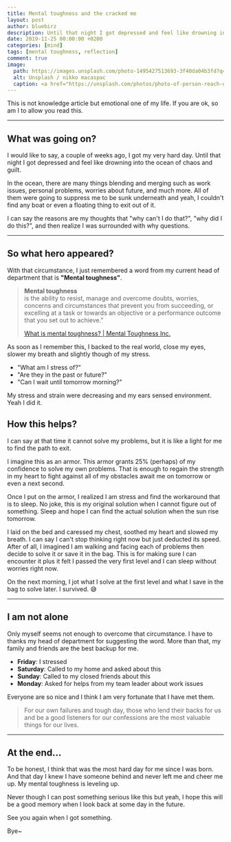 ```yaml
---
title: Mental toughness and the cracked me
layout: post
author: bluebirz
description: Until that night I got depressed and feel like drowning into the ocean of chaos and guilt.
date: 2019-11-25 00:00:00 +0200
categories: [mind]
tags: [mental toughness, reflection]
comment: true
image:
  path: https://images.unsplash.com/photo-1495427513693-3f40da04b3fd?q=80&w=2071&auto=format&fit=crop&ixlib=rb-4.0.3&ixid=M3wxMjA3fDB8MHxwaG90by1wYWdlfHx8fGVufDB8fHx8fA%3D%3D
  alt: Unsplash / nikko macaspac
  caption: <a href="https://unsplash.com/photos/photo-of-person-reach-out-above-the-water-6SNbWyFwuhk">Unsplash / nikko macaspac</a>
---
```


This is not knowledge article but emotional one of my life. If you are ok, so am I to allow you read this.

---

## What was going on?

I would like to say, a couple of weeks ago, I got my very hard day. Until that night I got depressed and feel like drowning into the ocean of chaos and guilt.

In the ocean, there are many things blending and merging such as work issues, personal problems, worries about future, and much more. All of them were going to suppress me to be sunk underneath and yeah, I couldn't find any boat or even a floating thing to exit out of it.

I can say the reasons are my thoughts that "why can't I do that?", "why did I do this?", and then realize I was surrounded with why questions.

---

## So what hero appeared?

With that circumstance, I just remembered a word from my current head of department that is **"Mental toughness"**.

> **Mental toughness**  
> is the ability to resist, manage and overcome doubts, worries, concerns and circumstances that prevent you from succeeding, or excelling at a task or towards an objective or a performance outcome that you set out to achieve."
>
> [What is mental toughness? \| Mental Toughness Inc.](https://www.mentaltoughnessinc.com/WHAT-IS-MENTAL-TOUGHNESS/)

As soon as I remember this, I backed to the real world, close my eyes, slower my breath and slightly though of my stress.

- "What am I stress of?"
- "Are they in the past or future?"
- "Can I wait until tomorrow morning?"

My stress and strain were decreasing and my ears sensed environment. Yeah I did it.

## How this helps?

I can say at that time it cannot solve my problems, but it is like a light for me to find the path to exit.

I imagine this as an armor. This armor grants 25% (perhaps) of my confidence to solve my own problems. That is enough to regain the strength in my heart to fight against all of my obstacles await me on tomorrow or even a next second.

Once I put on the armor, I realized I am stress and find the workaround that is to sleep. No joke, this is my original solution when I cannot figure out of something. Sleep and hope I can find the actual solution when the sun rise tomorrow.

I laid on the bed and caressed my chest, soothed my heart and slowed my breath. I can say I can't stop thinking right now but just deducted its speed. After of all, I imagined I am walking and facing each of problems then decide to solve it or save it in the bag. This is for making sure I can encounter it plus it felt I passed the very first level and I can sleep without worries right now.

On the next morning, I jot what I solve at the first level and what I save in the bag to solve later. I survived. 😅

---

## I am not alone

Only myself seems not enough to overcome that circumstance. I have to thanks my head of department for suggesting the word. More than that, my family and friends are the best backup for me.

- **Friday**: I stressed
- **Saturday**: Called to my home and asked about this
- **Sunday**: Called to my closed friends about this
- **Monday**: Asked for helps from my team leader about work issues

Everyone are so nice and I think I am very fortunate that I have met them.

> For our own failures and tough day, those who lend their backs for us and be a good listeners for our confessions are the most valuable things for our lives.

---

## At the end…

To be honest, I think that was the most hard day for me since I was born. And that day I knew I have someone behind and never left me and cheer me up. My mental toughness is leveling up.

Never though I can post something serious like this but yeah, I hope this will be a good memory when I look back at some day in the future.

See you again when I got something.

Bye~

